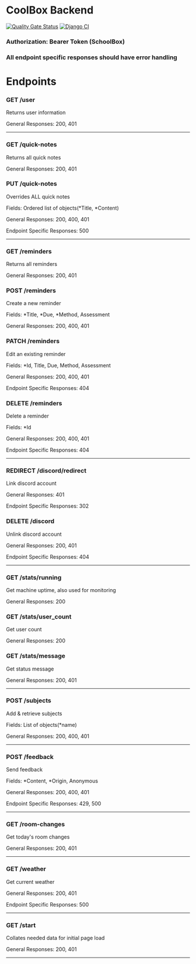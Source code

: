 # CoolBox Backend

[![Quality Gate Status](https://sonarcloud.io/api/project_badges/measure?project=SleepyStew_coolbox_backend&metric=alert_status)](https://sonarcloud.io/summary/new_code?id=SleepyStew_coolbox_backend)
[![Django CI](https://github.com/SleepyStew/coolbox_backend/actions/workflows/django.yml/badge.svg)](https://github.com/SleepyStew/coolbox_backend/actions/workflows/django.yml)

### Authorization: Bearer Token (SchoolBox)

### All endpoint specific responses should have error handling

# Endpoints

### GET /user
Returns user information

General Responses: 200, 401

---

### GET /quick-notes
Returns all quick notes

General Responses: 200, 401

### PUT /quick-notes
Overrides ALL quick notes

Fields: Ordered list of objects(*Title, *Content)

General Responses: 200, 400, 401

Endpoint Specific Responses: 500

---

### GET /reminders
Returns all reminders

General Responses: 200, 401

### POST /reminders
Create a new reminder

Fields: *Title, *Due, *Method, Assessment

General Responses: 200, 400, 401

### PATCH /reminders
Edit an existing reminder

Fields: *Id, Title, Due, Method, Assessment

General Responses: 200, 400, 401

Endpoint Specific Responses: 404


### DELETE /reminders
Delete a reminder

Fields: *Id

General Responses: 200, 400, 401

Endpoint Specific Responses: 404

---

### REDIRECT /discord/redirect
Link discord account

General Responses: 401

Endpoint Specific Responses: 302

### DELETE /discord
Unlink discord account

General Responses: 200, 401

Endpoint Specific Responses: 404

---

### GET /stats/running
Get machine uptime, also used for monitoring

General Responses: 200


### GET /stats/user_count
Get user count

General Responses: 200


### GET /stats/message
Get status message

General Responses: 200, 401

---

### POST /subjects
Add & retrieve subjects 

Fields: List of objects(*name)

General Responses: 200, 400, 401

---

### POST /feedback
Send feedback

Fields: *Content, *Origin, Anonymous

General Responses: 200, 400, 401

Endpoint Specific Responses: 429, 500

---

### GET /room-changes
Get today's room changes

General Responses: 200, 401

---

### GET /weather
Get current weather

General Responses: 200, 401

Endpoint Specific Responses: 500

---

### GET /start
Collates needed data for initial page load

General Responses: 200, 401

---